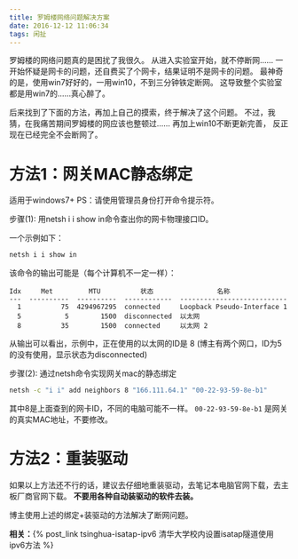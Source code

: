 ```yaml
---
title: 罗姆楼网络问题解决方案
date: 2016-12-12 11:06:34
tags: 闲扯
---
```


罗姆楼的网络问题真的是困扰了我很久。
从进入实验室开始，就不停断网……
一开始怀疑是网卡的问题，还自费买了个网卡，结果证明不是网卡的问题。
最神奇的是，使用win7好好的，一用win10，不到三分钟铁定断网。
这导致整个实验室都是用win7的……真心醉了。

<!--more-->

后来找到了下面的方法，再加上自己的摸索，终于解决了这个问题。
不过，我猜，在我痛苦期间罗姆楼的网应该也整顿过……
再加上win10不断更新完善，
反正现在已经完全不会断网了。

# 方法1：网关MAC静态绑定
适用于windows7+
PS：请使用管理员身份打开命令提示符。

步骤(1): 用netsh i i show in命令查出你的网卡物理接口ID。

一个示例如下：

```bat
netsh i i show in
```

该命令的输出可能是（每个计算机不一定一样）：

```
Idx     Met         MTU          状态                名称
---  ----------  ----------  ------------  ---------------------------
  1          75  4294967295  connected     Loopback Pseudo-Interface 1
  5           5        1500  disconnected  以太网
  8          35        1500  connected     以太网 2
```

从输出可以看出，示例中，正在使用的以太网的ID是 8
(博主有两个网口，ID为5的没有使用，显示状态为disconnected)
 
步骤(2): 通过netsh命令实现网关mac的静态绑定

```bat
netsh -c "i i" add neighbors 8 "166.111.64.1" "00-22-93-59-8e-b1"
```

其中8是上面查到的网卡ID，不同的电脑可能不一样。
`00-22-93-59-8e-b1` 是网关的真实MAC地址，不要修改。

# 方法2：重装驱动
如果以上方法还不行的话，建议去仔细地重装驱动，去笔记本电脑官网下载，去主板厂商官网下载。
**不要用各种自动装驱动的软件去装。**

博主使用上述的绑定+装驱动的方法解决了断网问题。

**相关：**{% post_link tsinghua-isatap-ipv6  清华大学校内设置isatap隧道使用ipv6方法 %}
